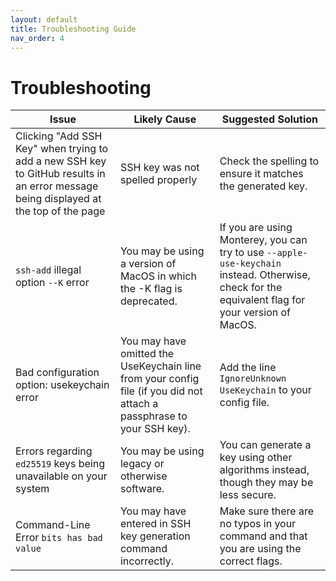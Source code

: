 ```yaml
---
layout: default
title: Troubleshooting Guide
nav_order: 4
---
```


# Troubleshooting

|Issue|Likely Cause|Suggested Solution|
|-----|-----|-----|
|Clicking "Add SSH Key" when trying to add a new SSH key to GitHub results in an error message being displayed at the top of the page|SSH key was not spelled properly|Check the spelling to ensure it matches the generated key.|
|`ssh-add` illegal option `--K` error|You may be using a version of MacOS in which the -K flag is deprecated.| If you are using Monterey, you can try to use `--apple-use-keychain` instead. Otherwise, check for the equivalent flag for your version of MacOS.|
|Bad configuration option: usekeychain error|You may have omitted the UseKeychain line from your config file (if you did not attach a passphrase to your SSH key).| Add the line `IgnoreUnknown UseKeychain` to your config file.|
|Errors regarding `ed25519` keys being unavailable on your system| You may be using legacy or otherwise software.|You can generate a key using other algorithms instead, though they may be less secure.|
|Command-Line Error `bits has bad value` |You may have entered in SSH key generation command incorrectly.|Make sure there are no typos in your command and that you are using the correct flags.|